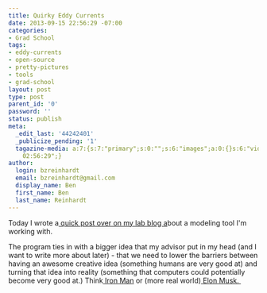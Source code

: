 ```yaml
---
title: Quirky Eddy Currents
date: 2013-09-15 22:56:29 -07:00
categories:
- Grad School
tags:
- eddy-currents
- open-source
- pretty-pictures
- tools
- grad-school
layout: post
type: post
parent_id: '0'
password: ''
status: publish
meta:
  _edit_last: '44242401'
  _publicize_pending: '1'
  tagazine-media: a:7:{s:7:"primary";s:0:"";s:6:"images";a:0:{}s:6:"videos";a:0:{}s:11:"image_count";i:0;s:6:"author";s:8:"44242401";s:7:"blog_id";s:8:"46163602";s:9:"mod_stamp";s:19:"2013-09-16
    02:56:29";}
author:
  login: bzreinhardt
  email: bzreinhardt@gmail.com
  display_name: Ben
  first_name: Ben
  last_name: Reinhardt
---
```


<p>Today I wrote a<a href="http://www.spacecraftresearch.com/blog/?p=212" target="_blank"> quick post over on my lab blog a</a>bout a modeling tool I'm working with.</p>
<p>The program ties in with a bigger idea that my advisor put in my head (and I want to write more about later) - that we need to lower the barriers between having an awesome creative idea (something humans are very good at) and turning that idea into reality (something that computers could potentially become very good at.) Think<a href="https://www.youtube.com/watch?feature=player_detailpage&amp;v=mbj3XSvDyw8#t=213" target="_blank"> Iron Man</a> or (more real world)<a href="http://www.youtube.com/watch?feature=player_embedded&amp;v=xNqs_S-zEBY" target="_blank"> Elon Musk. </a></p>
